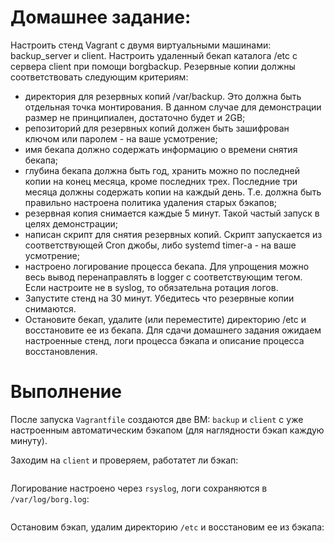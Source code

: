 # Домашнее задание:
Настроить стенд Vagrant с двумя виртуальными машинами: backup_server и client.
Настроить удаленный бекап каталога /etc c сервера client при помощи borgbackup. Резервные копии должны соответствовать следующим критериям:
-    директория для резервных копий /var/backup. Это должна быть отдельная точка монтирования. В данном случае для демонстрации размер не принципиален, достаточно будет и 2GB;
-    репозиторий для резервных копий должен быть зашифрован ключом или паролем - на ваше усмотрение;
-    имя бекапа должно содержать информацию о времени снятия бекапа;
-    глубина бекапа должна быть год, хранить можно по последней копии на конец месяца, кроме последних трех. Последние три месяца должны содержать копии на каждый день. Т.е. должна быть правильно настроена политика удаления старых бэкапов;
-    резервная копия снимается каждые 5 минут. Такой частый запуск в целях демонстрации;
-    написан скрипт для снятия резервных копий. Скрипт запускается из соответствующей Cron джобы, либо systemd timer-а - на ваше усмотрение;
-    настроено логирование процесса бекапа. Для упрощения можно весь вывод перенаправлять в logger с соответствующим тегом. Если настроите не в syslog, то обязательна ротация логов.
-    Запустите стенд на 30 минут. Убедитесь что резервные копии снимаются.
-    Остановите бекап, удалите (или переместите) директорию /etc и восстановите ее из бекапа.
    Для сдачи домашнего задания ожидаем настроенные стенд, логи процесса бэкапа и описание процесса восстановления.


# Выполнение

После запуска `Vagrantfile` создаются две ВМ: `backup` и `client` с уже настроенным автоматическим бэкапом (для наглядности бэкап каждую минуту).

Заходим на `client` и проверяем, работатет ли бэкап:
```bash
```

Логирование настроено через `rsyslog`, логи сохраняются в `/var/log/borg.log`:
```bash
```

Остановим бэкап, удалим директорию `/etc` и восстановим ее из бэкапа:
```bash
```
